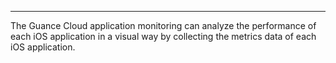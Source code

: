 ---

The Guance Cloud application monitoring can analyze the performance of each iOS application in a visual way by collecting the metrics data of each iOS application.

